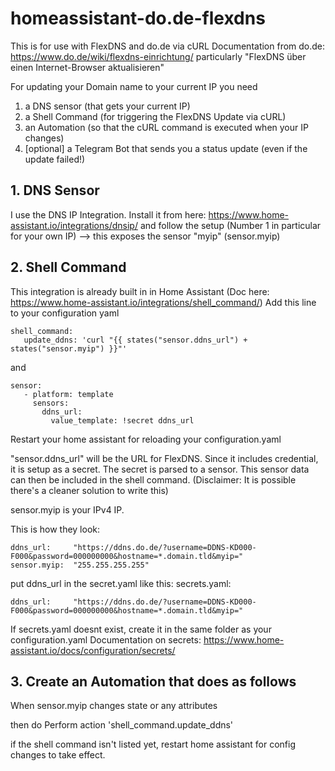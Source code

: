 # homeassistant-do.de-flexdns

This is for use with FlexDNS and do.de via cURL
Documentation from do.de: https://www.do.de/wiki/flexdns-einrichtung/
particularly "FlexDNS über einen Internet-Browser aktualisieren"

For updating your Domain name to your current IP you need

1. a DNS sensor (that gets your current IP)
2. a Shell Command (for triggering the FlexDNS Update via cURL)
3. an Automation (so that the cURL command is executed when your IP changes)
4. [optional] a Telegram Bot that sends you a status update (even if the update failed!)


## 1. DNS Sensor
   I use the DNS IP Integration.
   Install it from here: https://www.home-assistant.io/integrations/dnsip/
   and follow the setup (Number 1 in particular for your own IP)
   --> this exposes the sensor "myip" (sensor.myip)

## 2. Shell Command
   This integration is already built in in Home Assistant (Doc here: https://www.home-assistant.io/integrations/shell_command/)
   Add this line to your configuration yaml
```   
shell_command:
   update_ddns: 'curl "{{ states("sensor.ddns_url") + states("sensor.myip") }}"'
```
   and
```
sensor:
   - platform: template
     sensors:
       ddns_url:
         value_template: !secret ddns_url
```
   Restart your home assistant for reloading your configuration.yaml

   "sensor.ddns_url" will be the URL for FlexDNS. Since it includes credential, it is setup as a secret.
   The secret is parsed to a sensor. This sensor data can then be included in the shell command.
   (Disclaimer: It is possible there's a cleaner solution to write this)

   sensor.myip is your IPv4 IP.

   This is how they look:
```
ddns_url:     "https://ddns.do.de/?username=DDNS-KD000-F000&password=000000000&hostname=*.domain.tld&myip="
sensor.myip:  "255.255.255.255"
```
put ddns_url in the secret.yaml like this:
secrets.yaml:

```
ddns_url:     "https://ddns.do.de/?username=DDNS-KD000-F000&password=000000000&hostname=*.domain.tld&myip="
```

If secrets.yaml doesnt exist, create it in the same folder as your configuration.yaml
Documentation on secrets: https://www.home-assistant.io/docs/configuration/secrets/
   
## 3. Create an Automation that does as follows
  
   When sensor.myip changes state or any attributes

   then do Perform action 'shell_command.update_ddns'

   if the shell command isn't listed yet, restart home assistant for config changes to take effect.
   

   
   
